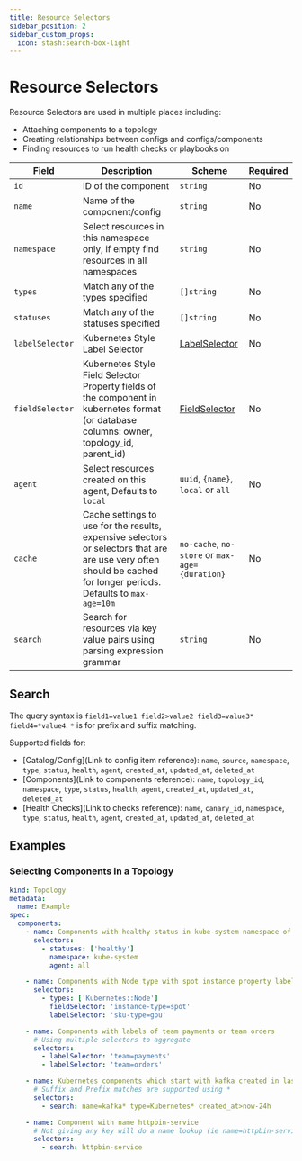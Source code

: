 ```yaml
---
title: Resource Selectors
sidebar_position: 2
sidebar_custom_props:
  icon: stash:search-box-light
---
```


# Resource Selectors

Resource Selectors are used in multiple places including:

- Attaching components to a topology
- Creating relationships between configs and configs/components
- Finding resources to run health checks or playbooks on

| Field           | Description                                                                                                                                                        | Scheme                                                                                              | Required |
| --------------- | ------------------------------------------------------------------------------------------------------------------------------------------------------------------ | --------------------------------------------------------------------------------------------------- | -------- |
| `id`            | ID of the component                                                                                                                                                | `string`                                                                                            | No       |
| `name`          | Name of the component/config                                                                                                                                       | `string`                                                                                            | No       |
| `namespace`     | Select resources in this namespace only, if empty find resources in all namespaces                                                                                 | `string`                                                                                            | No       |
| `types`         | Match any of the types specified                                                                                                                                   | `[]string`                                                                                          | No       |
| `statuses`      | Match any of the statuses specified                                                                                                                                | `[]string`                                                                                          | No       |
| `labelSelector` | Kubernetes Style Label Selector                                                                                                                                    | [LabelSelector](https://kubernetes.io/docs/concepts/overview/working-with-objects/labels/)          | No       |
| `fieldSelector` | Kubernetes Style Field Selector Property fields of the component in kubernetes format (or database columns: owner, topology_id, parent_id)                         | [FieldSelector](https://kubernetes.io/docs/concepts/overview/working-with-objects/field-selectors/) | No       |
| `agent`         | Select resources created on this agent, Defaults to `local`                                                                                                        | `uuid`, `{name}`, `local` or `all`                                                                  | No       |
| `cache`         | Cache settings to use for the results, expensive selectors or selectors that are are use very often should be cached for longer periods. Defaults to `max-age=10m` | `no-cache`, `no-store` or `max-age={duration}`                                                      | No       |
| `search`        | Search for resources via key value pairs using parsing expression grammar | `string`                                                      | No       |


## Search

The query syntax is `field1=value1 field2>value2 field3=value3* field4=*value4`. `*` is for prefix and suffix matching.

Supported fields for:

- [Catalog/Config](Link to config item reference): `name`, `source`, `namespace`, `type`, `status`, `health`, `agent`, `created_at`, `updated_at`, `deleted_at`
- [Components](Link to components reference): `name`, `topology_id`, `namespace`, `type`, `status`, `health`, `agent`, `created_at`, `updated_at`, `deleted_at`
- [Health Checks](Link to checks reference): `name`, `canary_id`, `namespace`, `type`, `status`, `health`, `agent`, `created_at`, `updated_at`, `deleted_at`

## Examples

### Selecting Components in a Topology

```yaml title="topology-component-selectors.yaml"
kind: Topology
metadata:
  name: Example
spec:
  components:
    - name: Components with healthy status in kube-system namespace of all agents
      selectors:
        - statuses: ['healthy']
          namespace: kube-system
          agent: all

    - name: Components with Node type with spot instance property labeled with gpu tag
      selectors:
        - types: ['Kubernetes::Node']
          fieldSelector: 'instance-type=spot'
          labelSelector: 'sku-type=gpu'

    - name: Components with labels of team payments or team orders
      # Using multiple selectors to aggregate
      selectors:
        - labelSelector: 'team=payments'
        - labelSelector: 'team=orders'

    - name: Kubernetes components which start with kafka created in last 24h
      # Suffix and Prefix matches are supported using *
      selectors:
        - search: name=kafka* type=Kubernetes* created_at>now-24h

    - name: Component with name httpbin-service
      # Not giving any key will do a name lookup (ie name=httpbin-service)
      selectors:
        - search: httpbin-service
```
